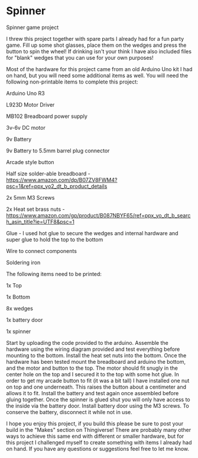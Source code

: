 # Spinner
Spinner game project


I threw this project together with spare parts I already had for a fun party game. Fill up some shot glasses, place them on the wedges and press the button to spin the wheel! If drinking isn't your think I have also included files for "blank" wedges that you can use for your own purposes!


Most of the hardware for this project came from an old Arduino Uno kit I had on hand, but you will need some additional items as well. You will need the following non-printable items to complete this project:


Arduino Uno R3

L923D Motor Driver

MB102 Breadboard power supply

3v-6v DC motor

9v Battery

9v Battery to 5.5mm barrel plug connector

Arcade style button

Half size solder-able breadboard - https://www.amazon.com/dp/B07ZV8FWM4?psc=1&ref=ppx_yo2_dt_b_product_details

2x 5mm M3 Screws

2x Heat set brass nuts - https://www.amazon.com/gp/product/B087NBYF65/ref=ppx_yo_dt_b_search_asin_title?ie=UTF8&psc=1

Glue - I used hot glue to secure the wedges and internal hardware and super glue to hold the top to the bottom

Wire to connect components

Soldering iron


The following items need to be printed:


1x Top

1x Bottom

8x wedges

1x battery door

1x spinner



Start by uploading the code provided to the arduino. Assemble the hardware using the wiring diagram provided and test everything before mounting to the bottom. Install the heat set nuts into the bottom. Once the hardware has been tested mount the breadboard and arduino the bottom, and the motor and button to the top. The motor should fit snugly in the center hole on the top and I secured it to the top with some hot glue. In order to get my arcade button to fit (it was a bit tall) I have installed one nut on top and one underneath. This raises the button about a centimeter and allows it to fit. Install the battery and test again once assembled before gluing together. Once the spinner is glued shut you will only have access to the inside via the battery door. Install battery door using the M3 screws. To conserve the battery, disconnect it while not in use.


I hope you enjoy this project, if you build this please be sure to post your build in the "Makes" section on Thingiverse! There are probably many other ways to achieve this same end with different or smaller hardware, but for this project I challenged myself to create something with items I already had on hand. If you have any questions or suggestions feel free to let me know.






